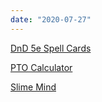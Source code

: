```yaml
---
date: "2020-07-27"
---
```



[DnD 5e Spell Cards](/apps/spell-cards/)

[PTO Calculator](/apps/pto-calculator/)

[Slime Mind](/apps/slime-mind/)
